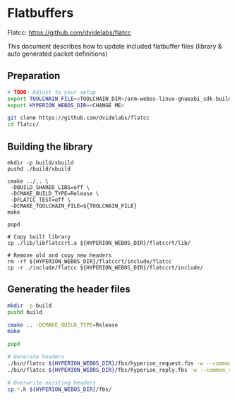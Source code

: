 # Flatbuffers

Flatcc: https://github.com/dvidelabs/flatcc

This document describes how to update included flatbuffer files
(library & auto generated packet definitions)

## Preparation

```sh
# TODO: Adjust to your setup
export TOOLCHAIN_FILE=<TOOLCHAIN_DIR>/arm-webos-linux-gnueabi_sdk-buildroot/share/buildroot/toolchainfile.cmake
export HYPERION_WEBOS_DIR=<CHANGE ME>

git clone https://github.com/dvidelabs/flatcc
cd flatcc/
```

## Building the library

```
mkdir -p build/xbuild
pushd ./build/xbuild

cmake ../.. \
 -DBUILD_SHARED_LIBS=off \
 -DCMAKE_BUILD_TYPE=Release \
 -DFLATCC_TEST=off \
 -DCMAKE_TOOLCHAIN_FILE=${TOOLCHAIN_FILE}
make

popd

# Copy built library
cp ./lib/libflatccrt.a ${HYPERION_WEBOS_DIR}/flatccrt/lib/

# Remove old and copy new headers
rm -rf ${HYPERION_WEBOS_DIR}/flatccrt/include/flatcc
cp -r ./include/flatcc ${HYPERION_WEBOS_DIR}/flatccrt/include/
```

## Generating the header files

```sh
mkdir -p build
pushd build

cmake .. -DCMAKE_BUILD_TYPE=Release
make

popd

# Generate headers
./bin/flatcc ${HYPERION_WEBOS_DIR}/fbs/hyperion_request.fbs -w --common_reader --common_builder
./bin/flatcc ${HYPERION_WEBOS_DIR}/fbs/hyperion_reply.fbs -w --common_reader --common_builder

# Overwrite existing headers
cp *.h ${HYPERION_WEBOS_DIR}/fbs/
```
